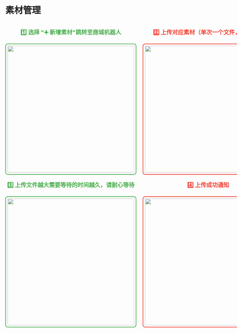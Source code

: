 # 素材管理

<div style="display: flex; gap: 20px; justify-content: space-around;">
  <div style="text-align: center;">
    <p style="font-size: 18px; color: #4CAF50; font-weight: bold;">1️⃣ 选择 "➕ 新增素材"跳转至商城机器人</p>
    <img src="/vending_machine/select_add_file.png" width="400" height="400" style="border: 2px solid #4CAF50; border-radius: 8px; padding: 5px;" />
  </div>
  <div style="text-align: center;">
    <p style="font-size: 18px; color: #F44336; font-weight: bold;">2️⃣ 上传对应素材（单次一个文件，分多次）</p>
    <img src="/vending_machine/upload_file.png" width="400" height="400" style="border: 2px solid #F44336; border-radius: 8px; padding: 5px;" />
  </div>
</div>

<div style="display: flex; gap: 20px; justify-content: space-around;">
  <div style="text-align: center;">
    <p style="font-size: 18px; color: #4CAF50; font-weight: bold;">3️⃣ 上传文件越大需要等待的时间越久，请耐心等待</p>
    <img src="/vending_machine/upload_loding.png" width="400" height="400" style="border: 2px solid #4CAF50; border-radius: 8px; padding: 5px;" />
  </div>
  <div style="text-align: center;">
    <p style="font-size: 18px; color: #F44336; font-weight: bold;">4️⃣ 上传成功通知</p>
    <img src="/vending_machine/upload_success.png" width="400" height="400" style="border: 2px solid #F44336; border-radius: 8px; padding: 5px;" />
  </div>
</div>
